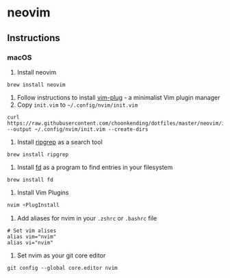# neovim

## Instructions

### macOS

1. Install neovim
  ```
  brew install neovim
  ```
1. Follow instructions to install [vim-plug](https://github.com/junegunn/vim-plug) - a minimalist Vim plugin manager
1. Copy `init.vim` to `~/.config/nvim/init.vim`
  ```
  curl https://raw.githubusercontent.com/choonkending/dotfiles/master/neovim/init.vim --output ~/.config/nvim/init.vim --create-dirs
  ```
1. Install [ripgrep](https://github.com/BurntSushi/ripgrep) as a search tool
  ```
  brew install ripgrep
  ```
1. Install [fd](https://github.com/sharkdp/fd) as a program to find entries in your filesystem
  ```
  brew install fd
  ```
1. Install Vim Plugins
  ```js
  nvim +PlugInstall
  ```
1. Add aliases for nvim in your `.zshrc` or `.bashrc` file
  ```
  # Set vim alises
  alias vim="nvim"
  alias vi="nvim"
  ```
1. Set nvim as your git core editor
  ```
  git config --global core.editor nvim
  ```
